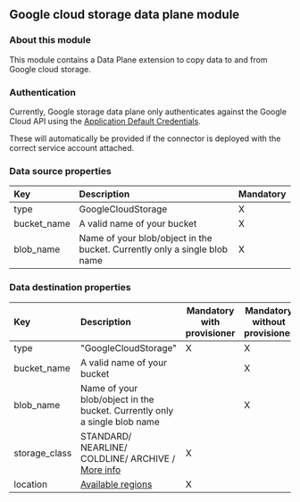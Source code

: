 ## Google cloud storage data plane module

### About this module

This module contains a Data Plane extension to copy data to and from Google cloud storage.

### Authentication

Currently, Google storage data plane only authenticates against the Google Cloud API using
the [Application Default Credentials](https://cloud.google.com/docs/authentication#adc).

These will automatically be provided if the connector is deployed with the correct service account attached.

### Data source properties

| Key               | Description                                                               | Mandatory |
|:------------------|:--------------------------------------------------------------------------|---|
| type | GoogleCloudStorage                                                        | X |
| bucket_name | A valid name of your bucket                                               | X |
| blob_name | Name of your blob/object in the bucket. Currently only a single blob name | X |

### Data destination properties

| Key               | Description                                                                                                | Mandatory with provisioner | Mandatory without provisioner |
|:------------------|:-----------------------------------------------------------------------------------------------------------|----------------------------|-------------------------------|
| type | "GoogleCloudStorage"                                                                                       | X                          | X                             |
| bucket_name | A valid name of your bucket                                                                                |                           | X                             |
| blob_name | Name of your blob/object in the bucket. Currently only a single blob name                                  |                           | X                             |
| storage_class | STANDARD/ NEARLINE/ COLDLINE/ ARCHIVE / [More info](https://cloud.google.com/storage/docs/storage-classes) | X                          |                              |
| location | [Available regions](https://cloud.google.com/storage/docs/locations#location-r)                            | X                          |                              |
